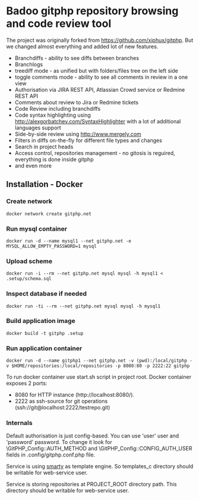 # Badoo gitphp repository browsing and code review tool

The project was originally forked from https://github.com/xiphux/gitphp. 
But we changed almost everything and added lot of new features.

* Branchdiffs - ability to see diffs between branches
* Branchlogs
* treediff mode - as unified but with folders/files tree on the left side
* toggle comments mode - ability to see all comments in review in a one view
* Authorisation via JIRA REST API, Atlassian Crowd service or Redmine REST API
* Comments about review to Jira or Redmine tickets
* Code Review including branchdiffs
* Code syntax highlighting using http://alexgorbatchev.com/SyntaxHighlighter with a lot of additional languages support
* Side-by-side review using http://www.mergely.com
* Filters in diffs on-the-fly for different file types and changes
* Search in project heads
* Access control, repositories management - no gitosis is reguired, everything is done inside gitphp
* and even more

## Installation - Docker
### Create network
    docker network create gitphp.net

### Run mysql container
    docker run -d --name mysql1 --net gitphp.net -e MYSQL_ALLOW_EMPTY_PASSWORD=1 mysql

### Upload scheme
    docker run -i --rm --net gitphp.net mysql mysql -h mysql1 < .setup/schema.sql

### Inspect database if needed
    docker run -ti --rm --net gitphp.net mysql mysql -h mysql1

### Build application image
    docker build -t gitphp .setup

### Run application container
    docker run -d --name gitphp1 --net gitphp.net -v (pwd):/local/gitphp -v $HOME/repositories:/local/repositories -p 8080:80 -p 2222:22 gitphp

To run docker container use start.sh script in project root.
Docker container exposes 2 ports:
 * 8080 for HTTP instance (http://localhost:8080/).
 * 2222 as ssh-source for git operations (ssh://git@localhost:2222/testrepo.git)

### Internals

Default authorisation is just config-based. You can use 'user' user and 'password' password. To change it look for \GitPHP_Config::AUTH_METHOD and \GitPHP_Config::CONFIG_AUTH_USER fields in .config/gitphp.conf.php file.

Service is using [smarty](http://www.smarty.net) as template engine. So templates_c directory should be writable for web-service user.

Service is storing repositories at PROJECT_ROOT directory path. This directory should be writable for web-service user.

